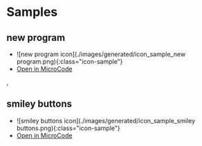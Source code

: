 # Samples

## new program

-  ![new program icon](./images/generated/icon_sample_new program.png){:class="icon-sample"}
-  [Open in MicroCode](/microcode/#H4sIAAW1KmUAA0ut9CpPzrXMi3IPy/XMKjD3zHHM9M8pAdKeYDotzNDSx6M4MzTT0yzcuMQyIsKgGKgnGKg2KdXYMCUtuAJNLUiNoSUAedJSo1gAAAA=)

,
## smiley buttons

-  ![smiley buttons icon](./images/generated/icon_sample_smiley buttons.png){:class="icon-sample"}
-  [Open in MicroCode](/microcode/#H4sIAAW1KmUAA5WRzU7DMBCEX8khCJQDhySNypo6qNg0SW9AU8mp+yOlles8PZu1QSpc2sNqpPVnz4zcOm6/tsluOV1soTs8gkn1qzmiQlCB2uv3AXQtrZ5LeKgcz0rJV7OcT/HOJ2yaAQzrYcOIVaqIXibFWYyjCkszSXFIwz49gLaXLDHjOapC/b2HrImS2TPmcOSvhCb/zPsXzvs35P/WCcqqfNZSKLNv6sy2mHktz9d2Ytd1CjkV9fvf6ZL1o2h/Y6f5305DU+GuZn0bR6GX/7P1IryrkY2PCTGOy/HdH5aYnN8taz58VMkJur1edXAq8/sYduzpG5ZCi5EYAgAA)


